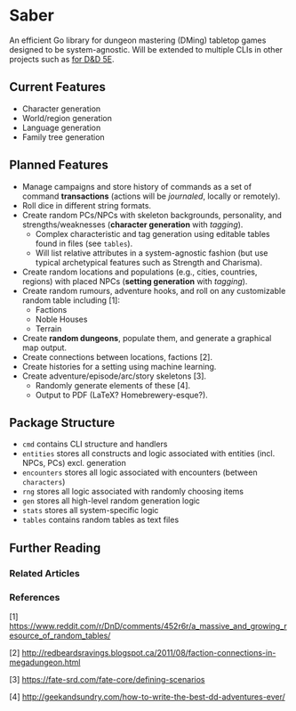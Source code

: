 # Saber

An efficient Go library for dungeon mastering (DMing) tabletop games designed to be system-agnostic. Will be extended to multiple CLIs in other projects such as [for D&D 5E](https://github.com/AlexSafatli/airtable-dnd).

## Current Features

 - Character generation
 - World/region generation
 - Language generation
 - Family tree generation

## Planned Features

- Manage campaigns and store history of commands as a set of command 
  **transactions** (actions will be *journaled*, locally or remotely).
- Roll dice in different string formats.
- Create random PCs/NPCs with skeleton backgrounds, personality, and 
  strengths/weaknesses (**character generation** with *tagging*).
  - Complex characteristic and tag generation using editable tables found in files (see `tables`).
  - Will list relative attributes in a system-agnostic fashion (but use typical archetypical features such as Strength and Charisma).
- Create random locations and populations (e.g., cities, countries, regions) with placed 
  NPCs (**setting generation** with *tagging*).
- Create random rumours, adventure hooks, and roll on any customizable random 
  table including [1]:
  - Factions
  - Noble Houses
  - Terrain
- Create **random dungeons**, populate them, and generate a graphical map output.
- Create connections between locations, factions [2].
- Create histories for a setting using machine learning.
- Create adventure/episode/arc/story skeletons [3].
  - Randomly generate elements of these [4].
  - Output to PDF (LaTeX? Homebrewery-esque?).

## Package Structure

- `cmd` contains CLI structure and handlers
- `entities` stores all constructs and logic associated with entities (incl. NPCs, PCs) excl. 
  generation
- `encounters` stores all logic associated with encounters (between 
  `characters`)
- `rng` stores all logic associated with randomly choosing items
- `gen` stores all high-level random generation logic
- `stats` stores all system-specific logic
- `tables` contains random tables as text files

## Further Reading

### Related Articles

### References

[1] https://www.reddit.com/r/DnD/comments/452r6r/a_massive_and_growing_resource_of_random_tables/

[2] http://redbeardsravings.blogspot.ca/2011/08/faction-connections-in-megadungeon.html

[3] https://fate-srd.com/fate-core/defining-scenarios

[4] http://geekandsundry.com/how-to-write-the-best-dd-adventures-ever/

